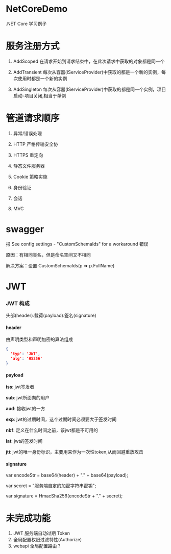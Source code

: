 # NetCoreDemo

.NET Core 学习例子

# 服务注册方式

1. AddScoped 在请求开始到请求结束中，在此次请求中获取的对象都是同一个

2. AddTransient 每次从容器(IServiceProvider)中获取的都是一个新的实例，每次使用时都是一个新的实例

3. AddSingleton 每次从容器(IServiceProvider)中获取的都是同一个实例，项目启动-项目关闭,相当于单例 

# 管道请求顺序

1. 异常/错误处理

2. HTTP 严格传输安全协

3. HTTPS 重定向

4. 静态文件服务器

5. Cookie 策略实施

6. 身份验证

7. 会话

8. MVC

# swagger

 报 See config settings - "CustomSchemaIds" for a workaround 错误

 原因：有相同类名，但是命名空间又不相同

解决方案：设置 CustomSchemaIds(p => p.FullName)

# JWT

### JWT 构成

头部(header).载荷(payload).签名(signature)

#### header

由声明类型和声明加密的算法组成

```json
{
  'typ': 'JWT',
  'alg': 'HS256'
}
```

#### payload

**iss**: jwt签发者

**sub**: jwt所面向的用户

**aud**: 接收jwt的一方

**exp**: jwt的过期时间，这个过期时间必须要大于签发时间

**nbf**: 定义在什么时间之前，该jwt都是不可用的

**iat**: jwt的签发时间

**jti**: jwt的唯一身份标识，主要用来作为一次性token,从而回避重放攻击

#### signature

var encodeStr = base64(header) + "." + base64(payload);

var secret = "服务端自定的加密字符串密钥";

var signature = HmacSha256(encodeStr + "." + secret);

# 未完成功能

1. JWT 服务端自动过期 Token
2. 全局配置权限过滤特性(Authorize)
3. webapi 全局配置路由？